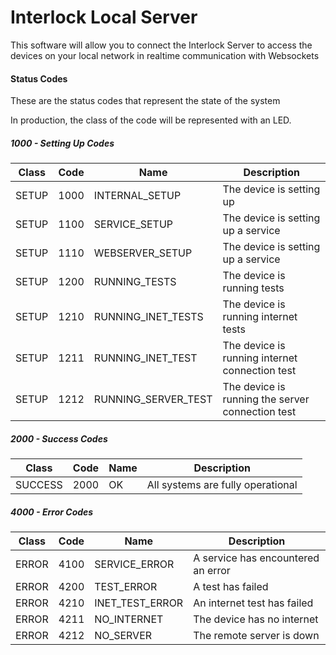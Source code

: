 # Interlock Local Server

This software will allow you to connect the Interlock Server to access the devices on your local network in realtime communication with Websockets

#### Status Codes

These are the status codes that represent the state of the system

In production, the class of the code will be represented with an LED.

##### 1000 - Setting Up Codes

| Class | Code | Name | Description |
|-------|------|------|-------------|
| SETUP | 1000  | INTERNAL_SETUP | The device is setting up |
| SETUP | 1100 | SERVICE_SETUP | The device is setting up a service |
| SETUP | 1110 | WEBSERVER_SETUP | The device is setting up a service |
| SETUP | 1200 | RUNNING_TESTS | The device is running tests |
| SETUP | 1210 | RUNNING_INET_TESTS | The device is running internet tests |
| SETUP | 1211 | RUNNING_INET_TEST | The device is running internet connection test |
| SETUP | 1212 | RUNNING_SERVER_TEST | The device is running the server connection test |


##### 2000 - Success Codes

| Class | Code | Name | Description |
|-------|------|------|-------------|
| SUCCESS | 2000  | OK | All systems are fully operational |

##### 4000 - Error Codes

| Class | Code | Name | Description |
|-------|------|------|-------------|
| ERROR | 4100  | SERVICE_ERROR | A service has encountered an error |
| ERROR | 4200  | TEST_ERROR | A test has failed |
| ERROR | 4210  | INET_TEST_ERROR | An internet test has failed |
| ERROR | 4211  | NO_INTERNET | The device has no internet |
| ERROR | 4212  | NO_SERVER | The remote server is down |

